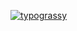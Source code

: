[![typograssy](https://typograssy.deno.dev/api?text=renren%20,%20batabata%20Hello%20%20&frame=cccccc&comment=%F0%9F%92%95Generated%20by%20kawarimidoll/typograssy%F0%9F%92%95)](https://github.com/kawarimidoll/typograssy)
